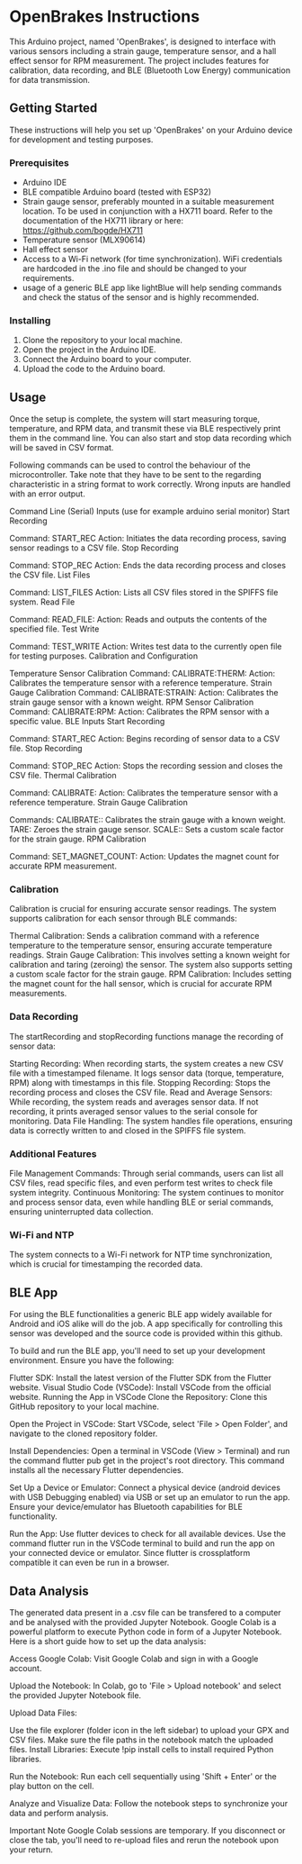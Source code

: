 # OpenBrakes Instructions

This Arduino project, named 'OpenBrakes', is designed to interface with various sensors including a strain gauge, temperature sensor, and a hall effect sensor for RPM measurement. The project includes features for calibration, data recording, and BLE (Bluetooth Low Energy) communication for data transmission.

## Getting Started

These instructions will help you set up 'OpenBrakes' on your Arduino device for development and testing purposes.

### Prerequisites

- Arduino IDE
- BLE compatible Arduino board (tested with ESP32)
- Strain gauge sensor, preferably mounted in a suitable measurement location. To be used in conjunction with a HX711 board. Refer to the documentation of the HX711 library or here: https://github.com/bogde/HX711
- Temperature sensor (MLX90614)
- Hall effect sensor
- Access to a Wi-Fi network (for time synchronization). WiFi credentials are hardcoded in the .ino file and should be changed to your requirements.
- usage of a generic BLE app like lightBlue will help sending commands and check the status of the sensor and is highly recommended.

### Installing

1. Clone the repository to your local machine.
2. Open the project in the Arduino IDE.
3. Connect the Arduino board to your computer.
4. Upload the code to the Arduino board.

## Usage

Once the setup is complete, the system will start measuring torque, temperature, and RPM data, and transmit these via BLE respectively print them in the command line. You can also start and stop data recording which will be saved in CSV format.

Following commands can be used to control the behaviour of the microcontroller. Take note that they have to be sent to the regarding characteristic in a string format to work correctly. Wrong inputs are handled with an error output.

Command Line (Serial) Inputs (use for example arduino serial monitor)
Start Recording

Command: START_REC
Action: Initiates the data recording process, saving sensor readings to a CSV file.
Stop Recording

Command: STOP_REC
Action: Ends the data recording process and closes the CSV file.
List Files

Command: LIST_FILES
Action: Lists all CSV files stored in the SPIFFS file system.
Read File

Command: READ_FILE:<filename>
Action: Reads and outputs the contents of the specified file.
Test Write

Command: TEST_WRITE
Action: Writes test data to the currently open file for testing purposes.
Calibration and Configuration

Temperature Sensor Calibration
Command: CALIBRATE:THERM:<value>
Action: Calibrates the temperature sensor with a reference temperature.
Strain Gauge Calibration
Command: CALIBRATE:STRAIN:<value>
Action: Calibrates the strain gauge sensor with a known weight.
RPM Sensor Calibration
Command: CALIBRATE:RPM:<value>
Action: Calibrates the RPM sensor with a specific value.
BLE Inputs
Start Recording

Command: START_REC
Action: Begins recording of sensor data to a CSV file.
Stop Recording

Command: STOP_REC
Action: Stops the recording session and closes the CSV file.
Thermal Calibration

Command: CALIBRATE:<referenceTemperature>
Action: Calibrates the temperature sensor with a reference temperature.
Strain Gauge Calibration

Commands:
CALIBRATE:<knownWeight>: Calibrates the strain gauge with a known weight.
TARE: Zeroes the strain gauge sensor.
SCALE:<factor>: Sets a custom scale factor for the strain gauge.
RPM Calibration

Command: SET_MAGNET_COUNT:<count>
Action: Updates the magnet count for accurate RPM measurement.

### Calibration

Calibration is crucial for ensuring accurate sensor readings. The system supports calibration for each sensor through BLE commands:

Thermal Calibration: Sends a calibration command with a reference temperature to the temperature sensor, ensuring accurate temperature readings.
Strain Gauge Calibration: This involves setting a known weight for calibration and taring (zeroing) the sensor. The system also supports setting a custom scale factor for the strain gauge.
RPM Calibration: Includes setting the magnet count for the hall sensor, which is crucial for accurate RPM measurements.

### Data Recording

The startRecording and stopRecording functions manage the recording of sensor data:

Starting Recording: When recording starts, the system creates a new CSV file with a timestamped filename. It logs sensor data (torque, temperature, RPM) along with timestamps in this file.
Stopping Recording: Stops the recording process and closes the CSV file.
Read and Average Sensors: While recording, the system reads and averages sensor data. If not recording, it prints averaged sensor values to the serial console for monitoring.
Data File Handling: The system handles file operations, ensuring data is correctly written to and closed in the SPIFFS file system.

### Additional Features

File Management Commands: Through serial commands, users can list all CSV files, read specific files, and even perform test writes to check file system integrity.
Continuous Monitoring: The system continues to monitor and process sensor data, even while handling BLE or serial commands, ensuring uninterrupted data collection.

### Wi-Fi and NTP

The system connects to a Wi-Fi network for NTP time synchronization, which is crucial for timestamping the recorded data.


## BLE App

For using the BLE functionalities a generic BLE app widely available for Android and iOS alike will do the job. A app specifically for controlling this sensor was developed and the source code is provided within this github.

To build and run the BLE app, you'll need to set up your development environment. Ensure you have the following:

Flutter SDK: Install the latest version of the Flutter SDK from the Flutter website.
Visual Studio Code (VSCode): Install VSCode from the official website.
Running the App in VSCode
Clone the Repository: Clone this GitHub repository to your local machine.

Open the Project in VSCode: Start VSCode, select 'File > Open Folder', and navigate to the cloned repository folder.

Install Dependencies: Open a terminal in VSCode (View > Terminal) and run the command flutter pub get in the project's root directory. This command installs all the necessary Flutter dependencies.

Set Up a Device or Emulator: Connect a physical device (android devices with USB Debugging enabled) via USB or set up an emulator to run the app. Ensure your device/emulator has Bluetooth capabilities for BLE functionality.

Run the App: Use flutter devices to check for all available devices. Use the command flutter run in the VSCode terminal to build and run the app on your connected device or emulator. Since flutter is crossplatform compatible it can even be run in a browser.


## Data Analysis

The generated data present in a .csv file can be transfered to a computer and be analysed with the provided Jupyter Notebook. Google Colab is a powerful platform to execute Python code in form of a Jupyter Notebook. 
Here is a short guide how to set up the data analysis:

Access Google Colab: Visit Google Colab and sign in with a Google account.

Upload the Notebook: In Colab, go to 'File > Upload notebook' and select the provided Jupyter Notebook file.

Upload Data Files:

Use the file explorer (folder icon in the left sidebar) to upload your GPX and CSV files.
Make sure the file paths in the notebook match the uploaded files.
Install Libraries: Execute !pip install cells to install required Python libraries.

Run the Notebook: Run each cell sequentially using 'Shift + Enter' or the play button on the cell.

Analyze and Visualize Data: Follow the notebook steps to synchronize your data and perform analysis. 

Important Note
Google Colab sessions are temporary. If you disconnect or close the tab, you'll need to re-upload files and rerun the notebook upon your return.
